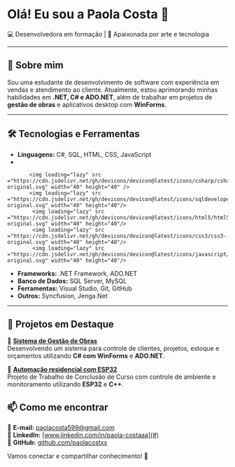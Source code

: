 # Olá! Eu sou a Paola Costa 👋

💻 Desenvolvedora em formação | 🎨 Apaixonada por arte e tecnologia

---

## 🚀 Sobre mim
Sou uma estudante de desenvolvimento de software com experiência em vendas e atendimento ao cliente. Atualmente, estou aprimorando minhas habilidades em **.NET, C# e ADO.NET**, além de trabalhar em projetos de **gestão de obras** e aplicativos desktop com **WinForms**.

---

## 🛠 Tecnologias e Ferramentas

- **Linguagens:** C#, SQL, HTML, CSS, JavaScript
- 
          
           <img loading="lazy" src ="https://cdn.jsdelivr.net/gh/devicons/devicon@latest/icons/csharp/csharp-original.svg" width="40" height="40" />
           <img loading="lazy" src ="https://cdn.jsdelivr.net/gh/devicons/devicon@latest/icons/sqldeveloper/sqldeveloper-original.svg" width="40" height="40"/>
            <img loading="lazy" src ="https://cdn.jsdelivr.net/gh/devicons/devicon@latest/icons/html5/html5-original.svg" width="40" height="40"/>
            <img loading="lazy" src ="https://cdn.jsdelivr.net/gh/devicons/devicon@latest/icons/css3/css3-original.svg" width="40" height="40"/>
            <img loading="lazy" src ="https://cdn.jsdelivr.net/gh/devicons/devicon@latest/icons/javascript/javascript-original.svg" width="40" height="40"/>
          
          
            
          
          
- **Frameworks:** .NET Framework, ADO.NET
- **Banco de Dados:** SQL Server, MySQL
- **Ferramentas:** Visual Studio, Git, GitHub
- **Outros:** Syncfusion, Jenga.Net

---

## 📌 Projetos em Destaque

🔹 **[Sistema de Gestão de Obras](#)**  
Desenvolvendo um sistema para controle de clientes, projetos, estoque e orçamentos utilizando **C# com WinForms** e **ADO.NET**.

🔹 **[Automação residencial com ESP32](#)**  
Projeto de Trabalho de Conclusão de Curso com controle de ambiente e monitoramento utilizando **ESP32** e **C++**.



## 📫 Como me encontrar
📩 **E-mail:** paolacosta599@gmail.com  
🔗 **LinkedIn:** [www.linkedin.com/in/paola-costaaa](#)  
🐙 **GitHub:** [github.com/paolacostxx](#)

Vamos conectar e compartilhar conhecimento! 🚀
